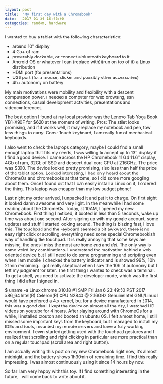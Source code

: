 ```yaml
---
layout: post
title:  "My first day with a Chromebook"
date:   2017-01-24 16:48:00
categories: random, hardware
---
```


I wanted to buy a tablet with the following characteristics:
- around 10″ display
- 4 Gb+ of ram
- preferably dockable, or connect a bluetooth keyboard to it
- Android OS or whatever I can (replace with)/(run on top of it) a Linux distribution
- HDMI port (for presentations)
- USB port (for a mouse, clicker and possibly other accessories)
- 4h+ autonomy on battery

My main motivations were mobility and flexibility with a descent computation power.
I needed a computer for web browsing, ssh connections, casual development activities, presentations and videoconferences.

The best option I found at my local provider was the Lenovo Tab Yoga Book YB1-X90F for $620 at the moment of writing.
Pros: The stilet looks promising, and if it works well, it may replace my notebook and pen, tow less things to carry.
Cons: Touch keyboard, I am really fun of mechanical keyboards.

I also went to check the laptops category, maybe I could find a small enough laptop that fits my needs, I was willing to accept up to 13″ display if I find a good device. I came across the HP Chromebook 11 G4 11.6″ display, 4Gb of ram, 32Gb of SSD and descent dual core CPU at 2.16GHz. The price was $300. The device looked pretty promising, also less than half the price of the tablet option. Looked interesting, I had only heard about the ChromeOs and chromebooks at that tome, so I did some more googling about them. Once I found out that I can easily install a Linux on it, I ordered the thing. This laptop was cheaper than my low budget phone!

Last night my order arrived, I unpacked it and put it to charge. On first sight it looked damn awesome and very light. In the meanwhile I had some reading about the ChromeOs.
Today, at 10AM, I opened my new Chromebook. First thing I noticed, it booted in less than 5 seconds, wake up time was about one second. After signing up with my google account, some updates and stuff, I started looking around. The thing is blazing fast, I love this. The touchpad and the keyboard seemed a bit awkward, there is no easy right click or scrolling, everything need some special Chromebookish way of handling the touchpad. It is really annoying that some keys are missing, the ones I miss the most are home *end* and *del*. The only way is some weird key combinations. I understand the motivation behind a web oriented device but I still need to do some programming and scripting even when I am mobile.
I checked the battery indicator and is showed 99%, 10h 21min remaining. I got really skeptical when I saw the 10h of autonomy but I left my judgment for later.
The first thing I wanted to check was a terminal. To get a shell, you need to activate the developer mode, which was the first thing I did after I signed in.

$ uname -a
Linux chrome 3.10.18 #1 SMP Fri Jan 6 23:49:50 PST 2017 x86_64 Intel(R) Celeron(R) CPU N2840 @ 2.16GHz GenuineIntel GNU/Linux
I would have preferred a 4.x kernel, but for a device manufactured in 2014, this was a good deal.
I kept the device on almost all the day, I watched HD videos on youtube for 4 hours.
After playing around with ChromeOs for a while, I installed crouton and booted an ubuntu OS.
I felt almost home, I still missed some important keys from the keyboard, but I managed to install my IDEs and tools, mounted my remote servers and have a fully working environment. I even started getting used with the touchpad gestures and I realized that scrolling and right clicking in particular are more practical than on a regular touchpad (scroll area and right button).

I am actually writing this post on my new Chromebook right now, it’s almost midnight, and the battery shows 1h30min of remaining time. I find this really impressing. I was almost continuously using it since 14 hours by now.

So far I am very happy with this toy. If I find something interesting in the future, I will come back to write about it.
